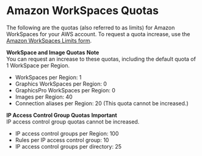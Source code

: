 # Amazon WorkSpaces Quotas<a name="workspaces-limits"></a>

The following are the quotas \(also referred to as limits\) for Amazon WorkSpaces for your AWS account\. To request a quota increase, use the [Amazon WorkSpaces Limits form](https://console.aws.amazon.com/support/home#/case/create?issueType=service-limit-increase&limitType=service-code-workspaces)\.

**WorkSpace and Image Quotas**
**Note**  
You can request an increase to these quotas, including the default quota of 1 WorkSpace per Region\.
+ WorkSpaces per Region: 1
+ Graphics WorkSpaces per Region: 0
+ GraphicsPro WorkSpaces per Region: 0
+ Images per Region: 40
+ Connection aliases per Region: 20 \(This quota cannot be increased\.\)

**IP Access Control Group Quotas**
**Important**  
IP access control group quotas cannot be increased\.
+ IP access control groups per Region: 100
+ Rules per IP access control group: 10
+ IP access control groups per directory: 25